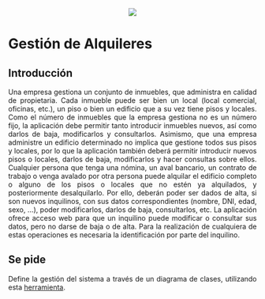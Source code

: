 <div align="justify">

<div align="center">
  <img src="https://www.hospfig.es/wp-content/uploads/2016/06/alquiler-pisos-malaga-Mudanzas-econ%C3%B3micas-en-Madrid.jpg" />
</div>

# Gestión de Alquileres

## Introducción

  Una empresa gestiona un conjunto de inmuebles, que administra en calidad de propietaria. Cada inmueble puede ser bien un local (local comercial, oficinas, etc.), un piso o bien un edificio que a su vez tiene pisos y locales. Como el número de inmuebles que la empresa gestiona no es un número fijo, la aplicación debe permitir tanto introducir inmuebles nuevos, así como darlos de baja, modificarlos y consultarlos. Asimismo, que una empresa administre un edificio determinado no implica que gestione todos sus pisos y locales, por lo que la aplicación también deberá permitir introducir nuevos pisos o locales, darlos de baja, modificarlos y hacer consultas sobre ellos. Cualquier persona que tenga una nómina, un aval bancario, un contrato de trabajo o venga avalado por otra persona puede alquilar el edificio completo o alguno de los pisos o locales que no estén ya alquilados, y posteriormente desalquilarlo. Por ello, deberán poder ser dados de alta, si son nuevos inquilinos, con sus datos correspondientes (nombre, DNI, edad, sexo, …), poder modificarlos, darlos de baja, consultarlos, etc. La aplicación ofrece acceso web para que un inquilino puede modificar o consultar sus datos, pero no darse de baja o de alta. Para la realización de cualquiera de estas operaciones es necesaria la identificación por parte del inquilino.

## Se pide

  Define la gestión del sistema a través de un diagrama de clases, utilizando esta [herramienta](https://app.diagrams.net/).

<!--
[Solución en Casos de Uso](https://viewer.diagrams.net/?tags=%7B%7D&highlight=0000ff&nav=1&page-id=MdgCTeif4w8w-GhGRQs_&title=gestion-fincas.drawio#Uhttps%3A%2F%2Fdrive.google.com%2Fuc%3Fid%3D1XTHyaiyaDhYnLFjTjKzrq90aRzx7LJiT%26export%3Ddownload)
-->

</div>
